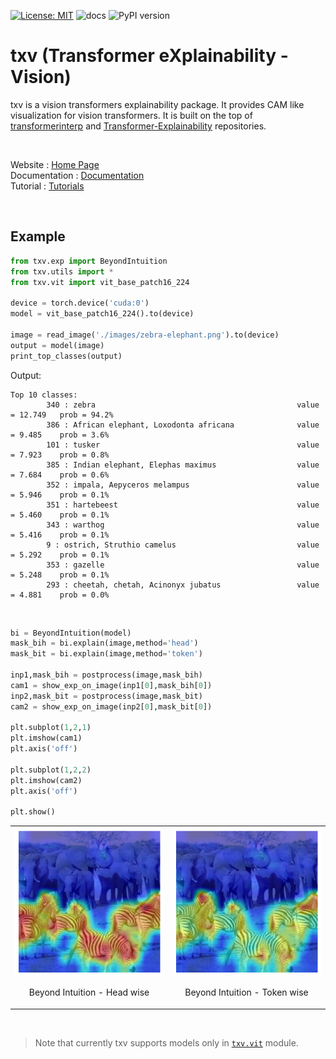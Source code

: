 [![License: MIT](https://img.shields.io/badge/License-MIT-yellow.svg)](https://opensource.org/licenses/MIT) ![docs](https://img.shields.io/github/workflows/status/LokeshBadisa/txv/Build%20and%20Deploy%20Documentation?label=docs&style=flat-square)
 ![PyPI version](https://img.shields.io/badge/pypi-v0.0.1-blue)



# txv (Transformer eXplainability - Vision)

txv is a vision transformers explainability package. It provides CAM like visualization for vision transformers. It is built on the top of [transformerinterp](https://github.com/jiaminchen-1031/transformerinterp) and [Transformer-Explainability](https://github.com/hila-chefer/Transformer-Explainability) repositories.

<br>

Website : [Home Page](https://lokeshbadisa.github.io/txv/)<br>
Documentation : [Documentation](https://lokeshbadisa.github.io/txv/api_reference)<br>
Tutorial : [Tutorials](https://lokeshbadisa.github.io/txv/tutorials)

<br>

## Example

```python
from txv.exp import BeyondIntuition
from txv.utils import *
from txv.vit import vit_base_patch16_224

device = torch.device('cuda:0')
model = vit_base_patch16_224().to(device)

image = read_image('./images/zebra-elephant.png').to(device)
output = model(image)
print_top_classes(output)
```

Output:
```
Top 10 classes:
        340 : zebra                                             value = 12.749   prob = 94.2%
        386 : African elephant, Loxodonta africana              value = 9.485    prob = 3.6%
        101 : tusker                                            value = 7.923    prob = 0.8%
        385 : Indian elephant, Elephas maximus                  value = 7.684    prob = 0.6%
        352 : impala, Aepyceros melampus                        value = 5.946    prob = 0.1%
        351 : hartebeest                                        value = 5.460    prob = 0.1%
        343 : warthog                                           value = 5.416    prob = 0.1%
        9 : ostrich, Struthio camelus                           value = 5.292    prob = 0.1%
        353 : gazelle                                           value = 5.248    prob = 0.1%
        293 : cheetah, chetah, Acinonyx jubatus                 value = 4.881    prob = 0.0%
```

<br>

```python
bi = BeyondIntuition(model)
mask_bih = bi.explain(image,method='head')
mask_bit = bi.explain(image,method='token')

inp1,mask_bih = postprocess(image,mask_bih)
cam1 = show_exp_on_image(inp1[0],mask_bih[0])
inp2,mask_bit = postprocess(image,mask_bit)
cam2 = show_exp_on_image(inp2[0],mask_bit[0])

plt.subplot(1,2,1)
plt.imshow(cam1)
plt.axis('off')

plt.subplot(1,2,2)
plt.imshow(cam2)
plt.axis('off')

plt.show()
```
<table>
  <tr>
    <td>
      <img src="images/head.png" alt="Beyond Intuition - Head wise" />
      <br>
      <p style="text-align: center;">Beyond Intuition - Head wise</p>
    </td>
    <td>
      <img src="images/token.png" alt="Beyond Intuition - token wise" />
      <br>
      <p style="text-align: center;">Beyond Intuition - Token wise</p>
    </td>
  </tr>
</table>




<br>

> Note that currently txv supports models only in [`txv.vit`](https://lokeshbadisa.github.io/txv/vit.html) module. 


